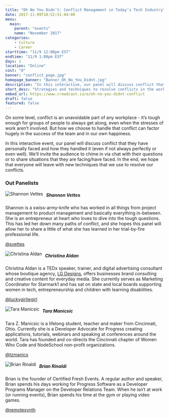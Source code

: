 ```yaml
---
title: "Oh No You Didn’t: Conflict Management in Today’s Tech Industry"
date: 2017-11-09T18:52:51-04:00
menu:
  main:
    parent: "events"
    name: "November 2017"
categories:
    - Culture
    - Career
starttime: "11/9 12:00pm EST"
endtime: "11/9 1:00pm EST"
days: 1
location: "Online"
cost: "0"
banner: "conflict_page.jpg"
homepage_banner: "Banner_Oh_No_You_Didnt.jpg"
description: "In this interactive, our panel will discuss conflict that they have personally faced and techniques that we use to resolve our conflicts"
short_desc: "Strategies and techniques to resolve conflicts in the workplace."
embed_url: https://www.crowdcast.io/e/oh-no-you-didnt-conflict
draft: false
featured: false
---
```


On some level, conflict is an unavoidable part of any workplace - it’s tough enough for groups of people to always get along, even when the stresses of work aren’t involved.  But how we choose to handle that conflict can factor hugely in the success of the team and in our own happiness.

In this interactive event, our panel will discuss conflict that they have personally faced and how they handled it (even if not always perfectly or even well). We’ll invite the audience to chime in via chat with their questions or to share situations that they are facing/have faced. In the end, we hope that everyone will leave with new techniques that we use to resolve our conflicts.

### Out Panelists

<img src="/img/speakers/shannonvettes.jpg" style="float:left;margin-right: 10px;" alt="Shannon Vettes">

##### Shannon Vettes

Shannon is a swiss-army-knife who has worked in all things from project management to product management and basically everything in-between. She is an entrepreneur at heart who loves to dive into the tough questions. This has led her down many paths of conflict, and she hopes this panel will allow her to share a little of what she has learned in her trial-by-fire professional life.

<i class="fa fa-twitter" aria-hidden="true"></i> [@svettes](https://twitter.com/svettes)

<img src="/img/speakers/christinaaldan.jpg" style="float:left;margin-right: 10px;" alt="Christina Aldan">

##### Christina Aldan

Christina Aldan is a TEDx speaker, trainer, and digital advertising consultant whose boutique agency, [LG Designs](http://lgdesigns.co/), offers businesses brand consulting and creative content for everyday media. She currently serves as Marketing Coordinator for Starmark1 and has sat on state and local boards supporting women in tech, entrepreneurship and children with learning disabilities.

<i class="fa fa-twitter" aria-hidden="true"></i> [@luckygirliegirl](https://twitter.com/luckygirliegirl)

<img src="/img/speakers/taramanicsic.jpg" style="float:left;margin-right: 10px;" alt="Tara Manicsic">

##### Tara Manicsic

Tara Z. Manicsic is a lifelong student, teacher and maker from Cincinnati, Ohio. Currently she is a Developer Advocate for Progress creating applications, tutorials, webinars and speaking at conferences around the world. Tara has founded and co-directs the Cincinnati chapter of Women Who Code and NodeSchool non-profit organizations.

<i class="fa fa-twitter" aria-hidden="true"></i> [@tzmanics](https://twitter.com/tzmanics)

<img src="/img/speakers/brianrinaldi.jpg" style="float:left;margin-right: 10px;" alt="Brian Rinaldi">

##### Brian Rinaldi

Brian is the founder of Certified Fresh Events. A regular author and speaker, Brian spends his days working for Progress Software as a Developer Programs Manager on the Developer Relations Team. When he isn’t at work (or running events), Brian spends his time at the gym or playing video games.

<i class="fa fa-twitter" aria-hidden="true"></i> [@remotesynth](https://twitter.com/remotesynth)


